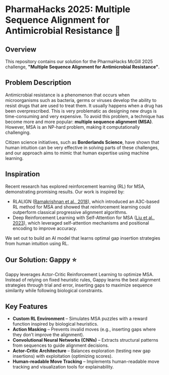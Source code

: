 # PharmaHacks 2025: Multiple Sequence Alignment for Antimicrobial Resistance 🧬

## Overview
This repository contains our solution for the PharmaHacks McGill 2025 challenge, **"Multiple Sequence Alignment for Antimicrobial Resistance"**. 

## Problem Description
Antimicrobial resistance is a phenomenon that occurs when microorganisms such as bacteria, germs or viruses develop the ability to resist drugs that are used to
treat them. It usually happens when a drug has been overprescribed. This is very problematic as designing new drugs is time-consuming and very expensive. To avoid this problem, a technique has become more and more popular: **multiple sequence alignment (MSA)**. However, MSA is an NP-hard problem, making it computationally challenging. 

Citizen science initiatives, such as **Borderlands Science**, have shown that human intuition can be very effective in solving parts of these challenges, and our approach aims to mimic that human expertise using machine learning.

## Inspiration 

Recent research has explored reinforcement learning (RL) for MSA, demonstrating promising results. Our work is inspired by:

- RLALIGN ([Ramakrishnan et al., 2018](https://ieeexplore.ieee.org/document/8567458))​, which introduced an A3C-based RL method for MSA and showed that reinforcement learning could outperform classical progressive alignment algorithms.
- Deep Reinforcement Learning with Self-Attention for MSA ([Liu et al., 2023](https://doi.org/10.1093/bioinformatics/btad636_))​, which leveraged self-attention mechanisms and positional encoding to improve accuracy.
  
We set out to build an AI model that learns optimal gap insertion strategies from human intuition using RL.

## Our Solution: Gappy ⭐️
Gappy leverages Actor-Critic Reinforcement Learning to optimize MSA. Instead of relying on fixed heuristic rules, Gappy learns the best alignment strategies through trial and error, inserting gaps to maximize sequence similarity while following biological constraints.

## Key Features

- **Custom RL Environment** – Simulates MSA puzzles with a reward function inspired by biological heuristics.
- **Action Masking** – Prevents invalid moves (e.g., inserting gaps where they don’t improve the alignment).
- **Convolutional Neural Networks (CNNs)** – Extracts structural patterns from sequences to guide alignment decisions.
- **Actor-Critic Architecture** – Balances exploration (testing new gap insertions) with exploitation (optimizing scores).
- **Human-readable Move Tracking** – Implements human-readable move tracking and visualization tools for explainability.

